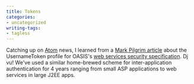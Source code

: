 ```yaml
---
title: Tokens
categories:
- uncategorized
writing-tags:
- tagless
---
```


Catching up on [Atom][1] news, I learned from a [Mark
Pilgrim article][2] about the UsernameToken profile for OASIS's [web
services security specification][3].  Dj vu!  We've used a similar home-brewed scheme for inter-application authentication for 4 years ranging from small ASP applications to web services in large J2EE apps.

   [1]: http://www.intertwingly.net/wiki/pie/
   [2]: http://www.xml.com/pub/a/2003/12/17/dive.html
   [3]: http://www.oasis-open.org/committees/wss
